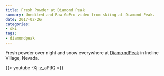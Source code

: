 ```yaml
---
title: Fresh Powder at Diamond Peak
summary: Unedited and Raw GoPro video from skiing at Diamond Peak.
date: 2017-02-26
categories:
- ski
tags:
- diamondpeak
---
```


Fresh powder over night and snow everywhere at [DiamondPeak](http://www.diamondpeak.com/) in Incline Village, Nevada.

{{< youtube -Xj-z_aPtIQ >}}